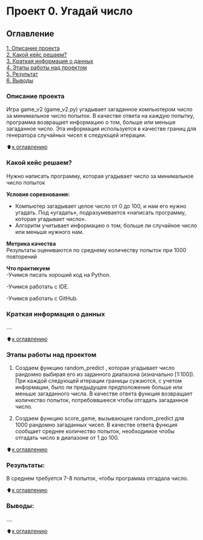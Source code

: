 # Проект 0. Угадай число

## Оглавление  
[1. Описание проекта](https://github.com/dariakol57/sf_data_science/tree/main/Project_0/README.md#Описание-проекта)  
[2. Какой кейс решаем?](https://github.com/dariakol57/sf_data_science/tree/main/Project_0/README.md#Какой-кейс-решаем)  
[3. Краткая информация о данных](https://github.com/dariakol57/sf_data_science/tree/main/Project_0/README.md#Краткая-информация-о-данных)  
[4. Этапы работы над проектом](https://github.com/dariakol57/sf_data_science/tree/main/Project_0/README.md#Этапы-работы-над-проектом)  
[5. Результат](https://github.com/dariakol57/sf_data_science/tree/main/Project_0/README.md#Результат)    
[6. Выводы](https://github.com/dariakol57/sf_data_science/tree/main/Project_0/README.md#Выводы) 

### Описание проекта    
Игра game_v2 (game_v2.py) угадывает загаданное компьютером число за минимальное число попыток.
В качестве ответа на каждую попытку, программа возвращает информацию о том, больше или меньше загаданное число.
Эта информация используется в качестве границ для генератора случайных чисел в следующей итерации.


:arrow_up:[к оглавлению](https://github.com/dariakol57/sf_data_science/tree/main/Project_0/README.md#Оглавление)


### Какой кейс решаем?    
Нужно написать программу, которая угадывает число за минимальное число попыток

**Условия соревнования:**  
- Компьютер загадывает целое число от 0 до 100, и нам его нужно угадать. Под «угадать», подразумевается «написать программу, которая угадывает число».
- Алгоритм учитывает информацию о том, больше ли случайное число или меньше нужного нам.

**Метрика качества**     
Результаты оцениваются по среднему количеству попыток при 1000 повторений

**Что практикуем**     
-Учимся писать хороший код на Python.

-Учимся работать с IDE.

-Учимся работать с GitHub.


### Краткая информация о данных
....
  
:arrow_up:[к оглавлению](https://github.com/dariakol57/sf_data_science/tree/main/Project_0/README.md#Оглавление)


### Этапы работы над проектом  
1. Создаем функцию random_predict , которая угадывает число рандомно выбирая его из заданного диапазона (изначально [1:100]).
При каждой следующей итерации границы сужаются, с учетом информации, было ли предыдущее предположение больше или меньше загаданного числа.
В качестве ответа функция возвращает количество попыток, потребоввшееся чтобы отгадать загаданное число.

2. Создаем функцию score_game, вызывающее random_predict для 1000 рандомно загаданных чисел.
В качестве ответа функция сообщает среднее количество попыток, необходимое чтобы отгадать число в диапазоне от 1 до 100.

:arrow_up:[к оглавлению](https://github.com/dariakol57/sf_data_science/tree/main/Project_0/README.md#Оглавление)


### Результаты:  
В среднем требуется 7-8 попыток, чтобы программа отгадала число.

:arrow_up:[к оглавлению](https://github.com/dariakol57/sf_data_science/tree/main/Project_0/README.md#Оглавление)


### Выводы:  
....

:arrow_up:[к оглавлению](https://github.com/dariakol57/sf_data_science/tree/main/Project_0/README.md#Оглавление)
